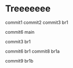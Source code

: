# Treeeeeee
commit1
commit2
commit3 br1


commit6 main

commit3 br1


commit6 br1
commit8 br1a

commit9 br1b

















